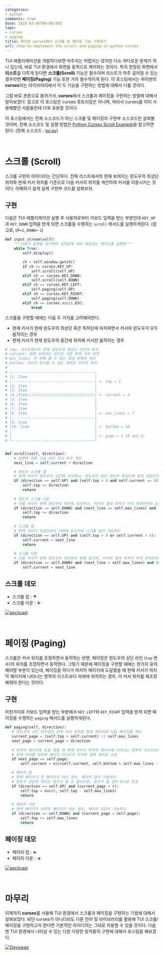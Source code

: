 ```yaml
---
categories:
- python
comments: true
date: 2018-03-06T00:00:00Z
tags:
- curses
- paging
title: 파이썬 curses에서 스크롤 및 페이징 기능 구현하기
url: /how-to-implement-the-scroll-and-paging-in-python-curses
---
```


TUI 애플리케이션을 개발하다보면 마주치는 어렵지는 않지만 다소 까다로운 문제가 하나 있는데, 바로 TUI 환경에서 화면을 동적으로 제어하는 것이다. 특히 한정된 화면에서 **리스트**를 다루게 된다면 **스크롤(Scroll)** 기능은 필수이며 리스트가 아주 길어질 수 있는 경우라면 **페이징(Paging)** 기능 또한 거의 필수적이게 된다. 이 포스팅에서는 파이썬의 **curses**라는 라이브러리에서 이 두 기능을 구현하는 방법에 대해서 다룰 것이다.

그럼 바로 본론으로 들어가서, **curses**에서 스크롤과 페이징을 구현하는 방법에 대해서 알아보겠다. 참고로 이 포스팅은 curses 튜토리얼은 아니며, 따라서 curses를 이미 사용해봤던 사람들한테 더욱 유용할 것이다.

이 포스팅에서는 전체 소스코드가 아닌 스크롤 및 페이징의 구현부 소스코드만 살펴볼 것이며, 전체 소스코드 및 실행 방법은 [Python Curses Scroll Example](https://github.com/mingrammer/python-curses-scroll-example)을 참고하면 된다. (전체 소스코드 : [tui.py](https://github.com/mingrammer/python-curses-scroll-example/blob/master/tui.py))

<br>

# 스크롤 (Scroll)

스크롤 구현의 아이디어는 간단하다. 전체 리스트에서의 현재 보여지는 윈도우의 최상단 위치와 현재 커서 위치를 기준으로 다음 커서의 위치를 계산하여 커서를 이동시키는 것이다. 이해하기 쉽게 실제 구현부 코드를 살펴보자.

## 구현

다음은 TUI 애플리케이션 실행 후 사용자로부터 키보드 입력을 받는 부분인데 `KEY_UP`과 `KEY_DOWN` 입력을 받게 되면 스크롤을 수행하는 `scroll` 메서드를 실행하게된다. (참고로, `UP=1`, `DOWN=-1`)

```python
def input_stream(self):
    """사용자 입력을 대기하며 입력값에 따라 해당되는 메서드를 실행함"""
    while True:
        self.display()

        ch = self.window.getch()
        if ch == curses.KEY_UP:
            self.scroll(self.UP)
        elif ch == curses.KEY_DOWN:
            self.scroll(self.DOWN)
        elif ch == curses.KEY_LEFT:
            self.paging(self.UP)
        elif ch == curses.KEY_RIGHT:
            self.paging(self.DOWN)
        elif ch == curses.ascii.ESC:
            break
```

스크롤을 구현할 때에는 다음 두 가지를 고려해야한다.

* 현재 커서가 현재 윈도우의 최상단 혹은 최하단에 위치하면서 커서와 윈도우가 모두 움직이는 경우
* 현재 커서가 현재 윈도우의 중간에 위치해 커서만 움직이는 경우

```python
# top: 리스트에서의 현재 윈도우의 최상단 라인의 위치
# current: 현재 보여지는 윈도우 기준 현재 커서 위치
# max_lines: 한 번에 볼 수 있는 최대 항목의 갯수
# bottom: 커서가 위치할 수 있는 최하단 라인의 위치
# 
# ┌--------------------------------------┐
# |1. Item                               |
# |--------------------------------------| <- top = 1
# |2. Item                               | 
# |3. Item                               |
# |4./Item///////////////////////////////| <- current = 3
# |5. Item                               |
# |6. Item                               |
# |7. Item                               |
# |8. Item                               | <- max_lines = 7
# |--------------------------------------|
# |9. Item                               |
# |10. Item                              | <- bottom = 10
# |                                      |
# |                                      | <- page = 1 (0 and 1)
# └--------------------------------------┘


def scroll(self, direction):
    # 방향에 따른 다음 라인 커서 위치 계산
    next_line = self.current + direction

    # 윈도우 스크롤 업
    # 현재 커서가 윈도우의 상단에 위치하나, 윈도우의 상단 라인이 최상단에 닿지 않았으므로 윈도우 스크롤 업이 가능하다
    if (direction == self.UP) and (self.top > 0 and self.current == 0):
        self.top += direction
        return
    
    # 윈도우 스크롤 다운
    # 다음 커서가 현재 윈도우의 하단에 위치하나, 커서의 절대 위치가 아직 최하단까지 도달하진 않았으므로 윈도우 스크롤 다운이 가능하다
    if (direction == self.DOWN) and (next_line == self.max_lines) and (self.top + self.max_lines < self.bottom):
        self.top += direction
        return
    
    # 스크롤 업
    # 현재 커서가 최상단보다 아래에 있으므로 스크롤 업이 가능하다
    if (direction == self.UP) and (self.top > 0 or self.current > 0):
        self.current = next_line
        return
    
    # 스크롤 다운
    # 다음 커서가 현재 윈도우의 하단보다 위에 있으며, 커서의 절대 위치가 아직 최하단까지 도달하진 않았으므로 스크롤 다운이 가능하다
    if (direction == self.DOWN) and (next_line < self.max_lines) and (self.top + next_line < self.bottom):
        self.current = next_line
```

## 스크롤 데모

* 스크롤 업 : **↑**
* 스크롤 다운 : **↓**

[![asciicast](https://asciinema.org/a/166994.png)](https://asciinema.org/a/166994)

<br>

# 페이징 (Paging)

스크롤은 커서 위치를 조정하면서 동작하는 반면, 페이징은 윈도우의 상단 라인 (`top` 변수)의 위치를 조정하면서 동작한다. 그렇기 때문에 페이징을 구현할 때에는 한가지 유의 해야할 부분이 있는데, 페이징을 하다가 마지막 페이지에 도달했을 때 현재 커서가 마지막 페이지에 나타나는 항목의 리스트보다 아래에 위치하는 경우, 이 커서 위치를 재조정해줘야 한다는 것이다.

## 구현

마찬가지로 키보드 입력을 받는 부분에서 `KEY_LEFT`와 `KEY_RIGHT` 입력을 받게 되면 페이징을 수행하는 `paging` 메서드를 실행하게된다.

 ```python
def paging(self, direction):
    # 윈도우의 상단 위치값과 현재 커서 위치로 현재 페이지와 다음 페이지를 계산
    current_page = (self.top + self.current) // self.max_lines
    next_page = current_page + direction
    
    # 마지막 페이지에 도달 했을 때 현재 커서가 마지막 페이지에 나타나는 항목의 리스트보다 아래에 있는 경우,
    # 현재 커서를 마지막 페이지 리스트의 마지막 항목 위치로 조정
    if next_page == self.page:
        self.current = min(self.current, self.bottom % self.max_lines - 1)

    # 페이지 업
    # 현재 페이지가 첫 페이지가 아닌 경우, 페이지 업이 가능하다
    # 윈도우 상단의 위치는 음수가 될 수 없으므로, 음수가 될 경우 0으로 조정
    if (direction == self.UP) and (current_page > 0):
        self.top = max(0, self.top - self.max_lines)
        return
    
    # 페이지 다운
    # 현재 페이지가 마지막 페이지가 아닌 경우, 페이지 다운이 가능하다
    if (direction == self.DOWN) and (current_page < self.page):
        self.top += self.max_lines
        return
 ```

## 페이징 데모

* 페이지 업 : **←**
* 페이지 다운 : **→**

[![asciicast](https://asciinema.org/a/166995.png)](https://asciinema.org/a/166995)

<br>

# 마무리

이제까지 **curses**를 사용해 TUI 환경에서 스크롤과 페이징을 구현하는 기법에 대해서 살펴보았다. 비단 curses가 아니더라도 다른 언어 및 라이브러리를 활용해 TUI 스크롤/페이징을 구현하고자 한다면 기본적인 아이디어는 그대로 차용할 수 있을 것이다. 다음엔 TUI 환경에서 나타날 수 있는 다른 다양한 동작들의 구현에 대해서 포스팅을 해보겠다.



[![Devswag](../images/devswag.png)](https://www.facebook.com/DevSwaaag/)

